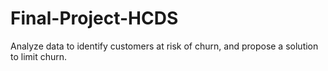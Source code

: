 # Final-Project-HCDS
Analyze data to identify customers at risk of churn, and propose a solution to limit churn.
